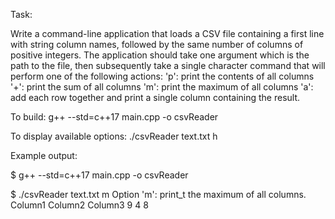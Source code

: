 Task:

Write a command-line application that loads a CSV file containing a first line with string column names, followed by the same number of
columns of positive integers. The application should take one argument which is the path to the file, then subsequently take a single character command that will perform one of the
following actions:
'p': print the contents of all columns
'+': print the sum of all columns
'm': print the maximum of all columns
'a': add each row together and print a single column containing the result.

To build:
g++ --std=c++17 main.cpp -o csvReader

To display available options:
./csvReader text.txt h


Example output:

$ g++ --std=c++17 main.cpp -o csvReader

$ ./csvReader text.txt m
Option 'm': print_t the maximum of all columns.
Column1      Column2      Column3
    9           4           8
